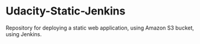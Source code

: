 # Udacity-Static-Jenkins
Repository for deploying a static web application, using Amazon S3 bucket, using Jenkins.
